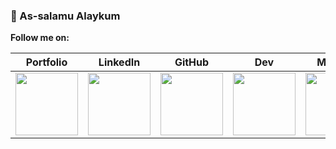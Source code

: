 ### 👋 As-salamu Alaykum

**Follow me on:**

| Portfolio | LinkedIn | GitHub | Dev | Medium | Kaggle | LeetCode |
| :-: | :-: | :-: | :-: | :-: | :-: | :-: |
| [<img src="https://raw.githubusercontent.com/FortAwesome/Font-Awesome/6.x/svgs/solid/globe.svg" width="100px" height="100px">](https://ahmedmujtaba.pages.dev/) | [<img src="https://cdn.simpleicons.org/linkedin" width="100px" height="100px">](https://www.linkedin.com/in/ahmed-mujtaba-butt) | [<img src="https://cdn.simpleicons.org/github" width="100px" height="100px">](https://github.com/ahmedmbutt) | [<img src="https://cdn.simpleicons.org/dev.to" width="100px" height="100px">](https://dev.to/ahmedmbutt) | [<img src="https://cdn.simpleicons.org/medium" width="100px" height="100px">](https://medium.com/@ahmedmbutt) | [<img src="https://cdn.simpleicons.org/kaggle" width="100px" height="100px">](https://www.kaggle.com/amb2002) | [<img src="https://cdn.simpleicons.org/leetcode" width="100px" height="100px">](https://leetcode.com/ahmedmbutt) |

<!---
- 👋 Hi, I’m @ahmedmbutt
- 👀 I’m interested in ...
- 🌱 I’m currently learning ...
- 💞️ I’m looking to collaborate on ...
- 📫 How to reach me ...

Here are some ideas to get you started:
- 🔭 I’m currently working on ...
- 🌱 I’m currently learning ...
- 👯 I’m looking to collaborate on ...
- 🤔 I’m looking for help with ...
- 💬 Ask me about ...
- 📫 How to reach me: ...
- 😄 Pronouns: ...
- ⚡ Fun fact: ...

ahmedmbutt/ahmedmbutt is a ✨ special ✨ repository because its `README.md` (this file) appears on your GitHub profile.
You can click the Preview link to take a look at your changes.
--->
